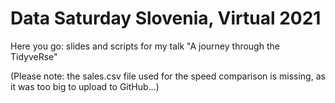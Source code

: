 # Data Saturday Slovenia, Virtual 2021

Here you go: slides and scripts for my talk "A journey through the TidyveRse"

(Please note: the sales.csv file used for the speed comparison is missing, as it was too big to upload to GitHub...)
